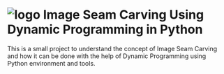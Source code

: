# ![logo][] Image Seam Carving Using Dynamic Programming in Python

This is a small project to understand the concept of Image Seam Carving and how it can be done with the help of Dynamic Programming using Python environment and tools.

[logo]: https://assets.leetcode.com/study_plan/dynamic-programming/cover.png